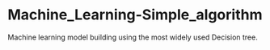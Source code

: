 # Machine_Learning-Simple_algorithm
Machine learning model building using the most widely used Decision tree.
